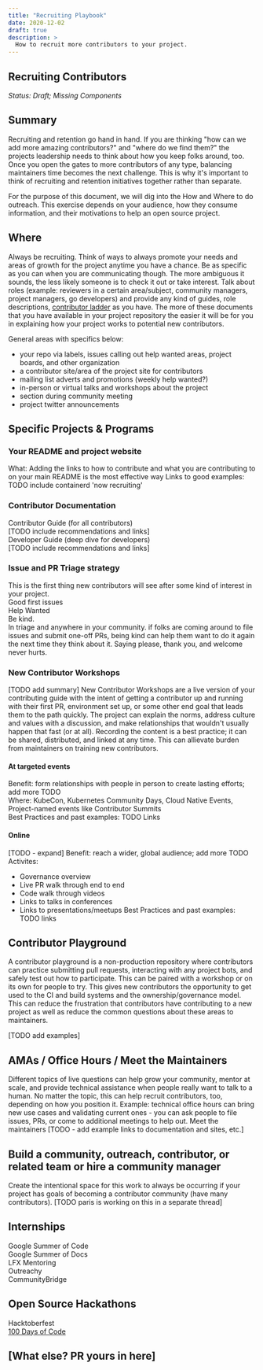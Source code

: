 ```yaml
---
title: "Recruiting Playbook"
date: 2020-12-02
draft: true
description: >
  How to recruit more contributors to your project.
---
```


## Recruiting Contributors
*Status: Draft; Missing Components*

## Summary 

Recruiting and retention go hand in hand. If you are thinking "how can we add 
more amazing contributors?" and "where do we find them?" the projects leadership
 needs to think about how you keep folks around, too. Once you open the gates to more contributors of any type, balancing maintainers time becomes the next challenge. This is why it's important to think of recruiting and retention initiatives together rather than separate. 

For the purpose of this document, we will dig into the How and Where to do 
outreach. This exercise depends on your audience, how they consume information, and their motivations to help an open source project.  

## Where
Always be recruiting. Think of ways to always promote your needs and areas of 
growth for the project anytime you have a chance. Be as specific as you can when
 you are communicating though. The more ambiguous it sounds, the less likely 
 someone is to check it out or take interest. Talk about roles (example: 
 reviewers in a certain area/subject, community managers, project managers, go 
 developers) and provide any kind of guides, role descriptions, [contributor 
 ladder] as you have. The more of these documents that you have available in 
 your project repository the easier it will be for you in explaining how your 
 project works to potential new contributors. 

General areas with specifics below:
- your repo via labels, issues calling out help wanted areas, project boards, 
and other organization
- a contributor site/area of the project site for contributors
- mailing list adverts and promotions (weekly help wanted?)
- in-person or virtual talks and workshops about the project
- section during community meeting 
- project twitter announcements 

[contributor ladder]: https://github.com/cncf/project-template/blob/main/CONTRIBUTOR_LADDER.md

## Specific Projects & Programs 

### Your README and project website  
What: Adding the links to how to contribute and what you are contributing to on 
your main README is the most effective way 
Links to good examples: TODO include containerd 'now recruiting'

### Contributor Documentation
Contributor Guide (for all contributors)  
[TODO include recommendations and links]  
Developer Guide (deep dive for developers)  
[TODO include recommendations and links]  


### Issue and PR Triage strategy 
This is the first thing new contributors will see after some kind of interest in
 your project.  
Good first issues  
Help Wanted  
Be kind.  
In triage and anywhere in your community. if folks are coming around to file   
issues and submit one-off PRs, being kind can help them want to do it again the 
next time they think about it. Saying please, thank you, and welcome never 
hurts. 

### New Contributor Workshops
[TODO add summary]
New Contributor Workshops are a live version of your contributing guide with the
intent of getting a contributor up and running with their first PR, environment
set up, or some other end goal that leads them to the path quickly. The project
can explain the norms, address culture and values with a discussion, and make 
relationships that wouldn't usually happen that fast (or at all). Recording
the content is a best practice; it can be shared, distributed, and linked at
any time. This can allievate burden from maintainers on training new 
contributors. 

#### At targeted events 
Benefit: form relationships with people in person to create lasting efforts; add
more TODO   
Where: KubeCon, Kubernetes Community Days, Cloud Native Events, Project-named 
events like Contributor Summits  
Best Practices and past examples: TODO Links

#### Online 
[TODO - expand]
Benefit: reach a wider, global audience; add more TODO
Activites:
* Governance overview
* Live PR walk through end to end
* Code walk through videos
* Links to talks in conferences
* Links to presentations/meetups
Best Practices and past examples: TODO links

## Contributor Playground
A contributor playground is a non-production repository where contributors can practice submitting pull requests, interacting with any project bots, and safely test out how to participate. This can be paired with a workshop or on its own for people to try. This gives new contributors the opportunity to get used to the CI
 and build systems and the ownership/governance model. This can reduce the frustration that contributors have contributing to a new project as well as 
 reduce the common questions about these areas to maintainers. 

[TODO add examples]

## AMAs / Office Hours / Meet the Maintainers
Different topics of live questions can help grow your community, mentor at 
scale, and provide technical assistance when people really want to talk to a 
human. No matter the topic, this can help recruit contributors, too, depending 
on how you position it. 
Example: technical office hours can bring new use cases and validating current 
ones - you can ask people to file issues, PRs, or come to additional meetings to
help out. 
Meet the maintainers
[TODO - add example links to documentation and sites, etc.]

## Build a community, outreach, contributor, or related team or hire a community manager
Create the intentional space for this work to always be occurring if your 
project has goals of becoming a contributor community (have many contributors). 
[TODO paris is working on this in a separate thread]

## Internships

Google Summer of Code  
Google Summer of Docs  
LFX Mentoring  
Outreachy  
CommunityBridge  


## Open Source Hackathons

Hacktoberfest  
[100 Days of Code](https://www.100daysofcode.com)


## [What else? PR yours in here]
